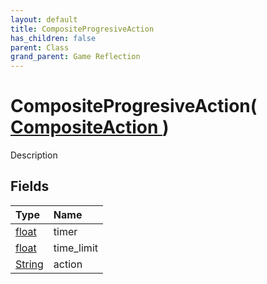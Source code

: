```yaml
---
layout: default
title: CompositeProgresiveAction
has_children: false
parent: Class
grand_parent: Game Reflection
---
```

# CompositeProgresiveAction( [ CompositeAction ](/riftbreaker-wiki/docs/game-reflection/classes/composite_action/) )
Description 

## Fields

| Type | Name |
|:----------|:--------------|
| [float](/riftbreaker-wiki/docs/game-reflection/components/float/) | timer |
| [float](/riftbreaker-wiki/docs/game-reflection/components/float/) | time_limit |
| [String](/riftbreaker-wiki/docs/game-reflection/components/string/) | action |

